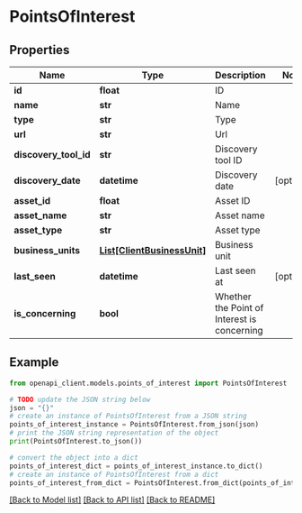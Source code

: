 # PointsOfInterest


## Properties

Name | Type | Description | Notes
------------ | ------------- | ------------- | -------------
**id** | **float** | ID | 
**name** | **str** | Name | 
**type** | **str** | Type | 
**url** | **str** | Url | 
**discovery_tool_id** | **str** | Discovery tool ID | 
**discovery_date** | **datetime** | Discovery date | [optional] 
**asset_id** | **float** | Asset ID | 
**asset_name** | **str** | Asset name | 
**asset_type** | **str** | Asset type | 
**business_units** | [**List[ClientBusinessUnit]**](ClientBusinessUnit.md) | Business unit | 
**last_seen** | **datetime** | Last seen at | [optional] 
**is_concerning** | **bool** | Whether the Point of Interest is concerning | 

## Example

```python
from openapi_client.models.points_of_interest import PointsOfInterest

# TODO update the JSON string below
json = "{}"
# create an instance of PointsOfInterest from a JSON string
points_of_interest_instance = PointsOfInterest.from_json(json)
# print the JSON string representation of the object
print(PointsOfInterest.to_json())

# convert the object into a dict
points_of_interest_dict = points_of_interest_instance.to_dict()
# create an instance of PointsOfInterest from a dict
points_of_interest_from_dict = PointsOfInterest.from_dict(points_of_interest_dict)
```
[[Back to Model list]](../README.md#documentation-for-models) [[Back to API list]](../README.md#documentation-for-api-endpoints) [[Back to README]](../README.md)


